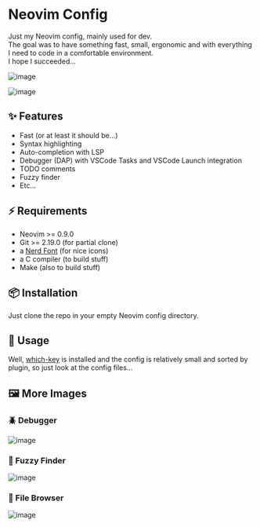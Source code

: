 # Neovim Config

Just my Neovim config, mainly used for dev.  
The goal was to have something fast, small, ergonomic and with everything I need to code in a comfortable environment.  
I hope I succeeded...

![image](https://github.com/Malcret/nvim-config/assets/63601094/cb3289ba-8905-458f-9e8b-73370ba0d33e)

![image](https://github.com/Malcret/nvim-config/assets/63601094/a5c4c2ed-df50-45a5-a0a8-82b96d5413af)

## ✨ Features
- Fast (or at least it should be...)
- Syntax highlighting
- Auto-completion with LSP
- Debugger (DAP) with VSCode Tasks and VSCode Launch integration
- TODO comments
- Fuzzy finder
- Etc...

## ⚡️ Requirements
- Neovim >= 0.9.0
- Git >= 2.19.0 (for partial clone)
- a [Nerd Font](https://www.nerdfonts.com/) (for nice icons)
- a C compiler (to build stuff)
- Make (also to build stuff)

## 📦 Installation
Just clone the repo in your empty Neovim config directory.

## 🚀 Usage
Well, [which-key](https://github.com/folke/which-key.nvim) is installed and the config is relatively small and sorted by plugin, so just look at the config files...

## 🖼️  More Images
### 🪲  Debugger
![image](https://github.com/Malcret/nvim-config/assets/63601094/afa95de0-0d8b-4d4b-93dc-2454c1895f5f)

### 🔎  Fuzzy Finder
![image](https://github.com/Malcret/nvim-config/assets/63601094/17d58202-d14d-489e-b6c7-981d42511179)

### 📁  File Browser
![image](https://github.com/Malcret/nvim-config/assets/63601094/ad9d8eb1-b876-4d38-9508-858216e6a1f6)
